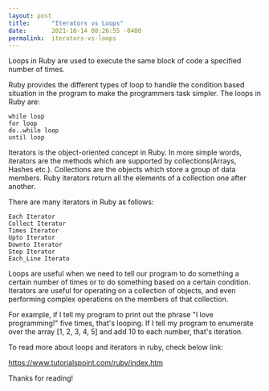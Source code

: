 ```yaml
---
layout: post
title:      "Iterators vs Loops"
date:       2021-10-14 08:26:55 -0400
permalink:  iterators-vs-loops
---
```


Loops in Ruby are used to execute the same block of code a specified number of times.

Ruby provides the different types of loop to handle the condition based situation in the program to make the programmers task simpler. The loops in Ruby are:
 
    while loop
    for loop
    do..while loop
    until loop

Iterators is the object-oriented concept in Ruby. In more simple words, iterators are the methods which are supported by collections(Arrays, Hashes etc.). Collections are the objects which store a group of data members. Ruby iterators return all the elements of a collection one after another.

There are many iterators in Ruby as follows: 
 
    Each Iterator
    Collect Iterator
    Times Iterator
    Upto Iterator
    Downto Iterator
    Step Iterator
    Each_Line Iterato

Loops are useful when we need to tell our program to do something a certain number of times or to do something based on a certain condition. Iterators are useful for operating on a collection of objects, and even performing complex operations on the members of that collection.

For example, if I tell my program to print out the phrase "I love programming!" five times, that's looping. If I tell my program to enumerate over the array [1, 2, 3, 4, 5] and add 10 to each number, that's iteration.

To read more about loops and iterators in ruby, check below link: 

https://www.tutorialspoint.com/ruby/index.htm

Thanks for reading!


